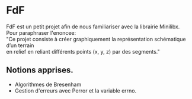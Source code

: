  # FdF

 FdF est un petit projet afin de nous familiariser avec la librairie Minilibx.  
 Pour paraphraser l'enoncee:  
"Ce projet consiste à créer graphiquement la représentation schématique d’un terrain  
en relief en reliant différents points (x, y, z) par des segments."  
  
## Notions apprises. 
  - Algorithmes de Bresenham  
  - Gestion d'erreurs avec Perror et la variable errno.

